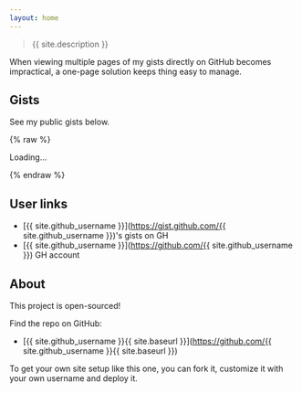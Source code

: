 ```yaml
---
layout: home
---
```


> {{ site.description }}

When viewing multiple pages of my gists directly on GitHub becomes impractical, a one-page solution keeps thing easy to manage.


## Gists

See my public gists below.

{% raw %}

<div id="target">Loading...</div>

<script id="template" type="x-tmpl-mustache">
    <ol>
    {{ #gists }}
        <li>
            <a href="{{ html_url }}">link</a> - <span>{{ description }}</span>
        </li>
    {{ /gists }}
    </ol>
</script>

{% endraw %}

<script>
    renderGists('{{ site.github_username }}');
</script>


## User links

- [{{ site.github_username }}](https://gist.github.com/{{ site.github_username }})'s gists on GH
- [{{ site.github_username }}](https://github.com/{{ site.github_username }}) GH account


## About

This project is open-sourced!

Find the repo on GitHub:

- [{{ site.github_username }}{{ site.baseurl }}](https://github.com/{{ site.github_username }}{{ site.baseurl }})

To get your own site setup like this one, you can fork it, customize it with your own username and deploy it.
